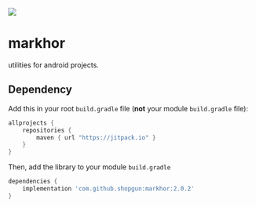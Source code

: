 [![](https://jitpack.io/v/shopgun/markhor.svg)](https://jitpack.io/#shopgun/markhor)


# markhor

utilities for android projects.

## Dependency

Add this in your root `build.gradle` file (**not** your module `build.gradle` file):

```gradle
allprojects {
	repositories {
        maven { url "https://jitpack.io" }
    }
}
```

Then, add the library to your module `build.gradle`
```gradle
dependencies {
    implementation 'com.github.shopgun:markhor:2.0.2'
}
```
